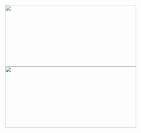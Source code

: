 

<!--
**eliuabdiel/eliuabdiel** is a ✨ _special_ ✨ repository because its `README.md` (this file) appears on your GitHub profile.

Here are some ideas to get you started:

- 🔭 I’m currently working on ...
- 🌱 I’m currently learning ...
- 👯 I’m looking to collaborate on ...
- 🤔 I’m looking for help with ...
- 💬 Ask me about ...
- 📫 How to reach me: ...
- 😄 Pronouns: ...
- ⚡ Fun fact: ...
-->

<div>
  <img align="center" width="425px" height="200px" src="https://github-readme-stats.vercel.app/api?username=eliuabdiel&show_icons=true&theme=radical">
  <img align="center" width="425px" height="200px" src="https://github-readme-stats.vercel.app/api/top-langs/?username=eliuabdiel&layout=compact&theme=radical">
</div>



